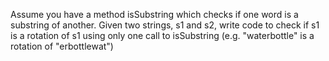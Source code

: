Assume you have a method isSubstring which checks if one word is a substring of another. Given two strings, s1 and s2, write code to check if s1 is a rotation of s1 using only one call to isSubstring (e.g. "waterbottle" is a rotation of "erbottlewat")